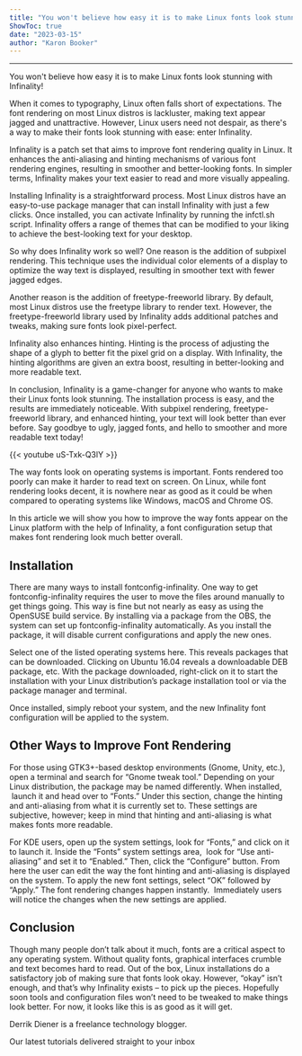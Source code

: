 ```yaml
---
title: "You won't believe how easy it is to make Linux fonts look stunning with Infinality!"
ShowToc: true 
date: "2023-03-15"
author: "Karon Booker"
---
```

*****
You won't believe how easy it is to make Linux fonts look stunning with Infinality!

When it comes to typography, Linux often falls short of expectations. The font rendering on most Linux distros is lackluster, making text appear jagged and unattractive. However, Linux users need not despair, as there's a way to make their fonts look stunning with ease: enter Infinality.

Infinality is a patch set that aims to improve font rendering quality in Linux. It enhances the anti-aliasing and hinting mechanisms of various font rendering engines, resulting in smoother and better-looking fonts. In simpler terms, Infinality makes your text easier to read and more visually appealing.

Installing Infinality is a straightforward process. Most Linux distros have an easy-to-use package manager that can install Infinality with just a few clicks. Once installed, you can activate Infinality by running the infctl.sh script. Infinality offers a range of themes that can be modified to your liking to achieve the best-looking text for your desktop.

So why does Infinality work so well? One reason is the addition of subpixel rendering. This technique uses the individual color elements of a display to optimize the way text is displayed, resulting in smoother text with fewer jagged edges.

Another reason is the addition of freetype-freeworld library. By default, most Linux distros use the freetype library to render text. However, the freetype-freeworld library used by Infinality adds additional patches and tweaks, making sure fonts look pixel-perfect.

Infinality also enhances hinting. Hinting is the process of adjusting the shape of a glyph to better fit the pixel grid on a display. With Infinality, the hinting algorithms are given an extra boost, resulting in better-looking and more readable text.

In conclusion, Infinality is a game-changer for anyone who wants to make their Linux fonts look stunning. The installation process is easy, and the results are immediately noticeable. With subpixel rendering, freetype-freeworld library, and enhanced hinting, your text will look better than ever before. Say goodbye to ugly, jagged fonts, and hello to smoother and more readable text today!

{{< youtube uS-Txk-Q3lY >}} 



The way fonts look on operating systems is important. Fonts rendered too poorly can make it harder to read text on screen. On Linux, while font rendering looks decent, it is nowhere near as good as it could be when compared to operating systems like Windows, macOS and Chrome OS.
 
In this article we will show you how to improve the way fonts appear on the Linux platform with the help of Infinality, a font configuration setup that makes font rendering look much better overall.
 
## Installation
 

 
There are many ways to install fontconfig-infinality. One way to get fontconfig-infinality requires the user to move the files around manually to get things going. This way is fine but not nearly as easy as using the OpenSUSE build service. By installing via a package from the OBS, the system can set up fontconfig-infinality automatically. As you install the package, it will disable current configurations and apply the new ones.
 
Select one of the listed operating systems here. This reveals packages that can be downloaded. Clicking on Ubuntu 16.04 reveals a downloadable DEB package, etc. With the package downloaded, right-click on it to start the installation with your Linux distribution’s package installation tool or via the package manager and terminal.
 
Once installed, simply reboot your system, and the new Infinality font configuration will be applied to the system.
 
## Other Ways to Improve Font Rendering
 
For those using GTK3+-based desktop environments (Gnome, Unity, etc.), open a terminal and search for “Gnome tweak tool.” Depending on your Linux distribution, the package may be named differently. When installed,  launch it and head over to “Fonts.” Under this section, change the hinting and anti-aliasing from what it is currently set to. These settings are subjective, however; keep in mind that hinting and anti-aliasing is what makes fonts more readable.
 
For KDE users, open up the system settings, look for “Fonts,” and click on it to launch it. Inside the “Fonts” system settings area,  look for “Use anti-aliasing” and set it to “Enabled.” Then, click the “Configure” button. From here the user can edit the way the font hinting and anti-aliasing is displayed on the system. To apply the new font settings, select “OK” followed by “Apply.” The font rendering changes happen instantly.  Immediately users will notice the changes when the new settings are applied.
 
## Conclusion
 
Though many people don’t talk about it much, fonts are a critical aspect to any operating system. Without quality fonts, graphical interfaces crumble and text becomes hard to read. Out of the box, Linux installations do a satisfactory job of making sure that fonts look okay. However, “okay” isn’t enough, and that’s why Infinality exists – to pick up the pieces. Hopefully soon tools and configuration files won’t need to be tweaked to make things look better. For now, it looks like this is as good as it will get.
 
Derrik Diener is a freelance technology blogger.
 
Our latest tutorials delivered straight to your inbox




